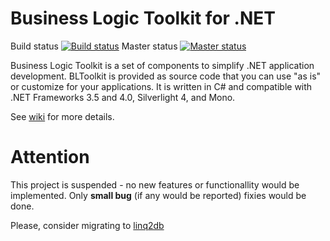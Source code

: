 # Business Logic Toolkit for .NET

Build status [![Build status](https://ci.appveyor.com/api/projects/status/i6edurjlsq9ln8h7?svg=true)](https://ci.appveyor.com/project/ili/bltoolkit)
Master status [![Master status](https://ci.appveyor.com/api/projects/status/i6edurjlsq9ln8h7/branch/master?svg=true)](https://ci.appveyor.com/project/ili/bltoolkit/branch/master)

Business Logic Toolkit is a set of components to simplify .NET application development. BLToolkit is provided as source code that you can use "as is" or customize for your applications. It is written in C# and compatible with .NET Frameworks 3.5 and 4.0, Silverlight 4, and Mono.

See [wiki](https://github.com/igor-tkachev/bltoolkit/wiki) for more details.

# Attention 

This project is suspended - no new features or functionallity would be implemented. Only **small bug** (if any would be reported) fixies would be done.

Please, consider migrating to [linq2db](https://github.com/linq2db)

